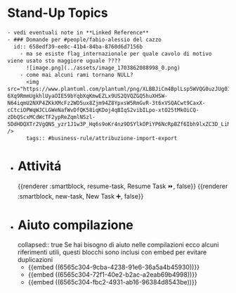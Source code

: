 # Stand-Up Topics
	- vedi eventuali note in **Linked Reference**
	- ### Domande per #people/fabio-alessio del cazzo
	  id:: 658edf39-ee8c-41b4-84ba-8760d6d7156b
		- ma se esiste flag_internazionale per quale cavolo di motivo viene usato sto maggiore uguale ????
		  ![image.png](../assets/image_1703862088998_0.png)
		- come mai alcuni rami tornano NULL?
		  <img src="https://www.plantuml.com/plantuml/png/XLBBJiCm4BplLsp5WVQG0uzJUg0IwW6fubB1tN8sZOKVaUq2uO_WD_WnxDYfcZGIDyipEpCxDcwSPzOVbOHhzoPqoonJ-6Xq9RmmUgkhlUyaOIE59bYqbXqKmwEZLx9US2QVQZGQ5huXHSW-N64iqmU2NXP4ZKkXMcFz2WD5ux8Zjm94Z8YpxsW5RmGvR-3t6xVSQACwt9CaxX-cCtciOPWqWJCLGWeNafWvDfQK58iqKDoj4qBIqS2vibILpo-xtO25tMkOiCQ-zDbQScxMCdWcTF2ypReZqmlNSzl-5DdHDQXTr2VgQNS_yzr1J1w3P_Hq6s9oKr4nz9DSYlkOPiYP6NcRpBZf6Ibh9lxZC3D_LiMuXq7ur01WgTbNU6GcQGtfFYpSmYQSuw_z0m00" />
		  tags:: #business-rule/attribuzione-import-export
- # Attivitá
  {{renderer :smartblock, resume-task, Resume Task ⏩️, false}} {{renderer :smartblock, new-task, New Task ➕, false}}
- # Aiuto compilazione
  collapsed:: true
  Se hai bisogno di aiuto nelle compilazioni ecco alcuni riferimenti utili, questi blocchi sono inclusi con embed per evitare duplicazioni
	- {{embed ((6565c304-9cba-4238-91e6-36a5a4b45930))}}
	- {{embed ((6565c304-72f1-40e2-b2ac-a2eab69b4998))}}
	- {{embed ((6565c304-fbc2-4931-ab16-96384d8543be))}}